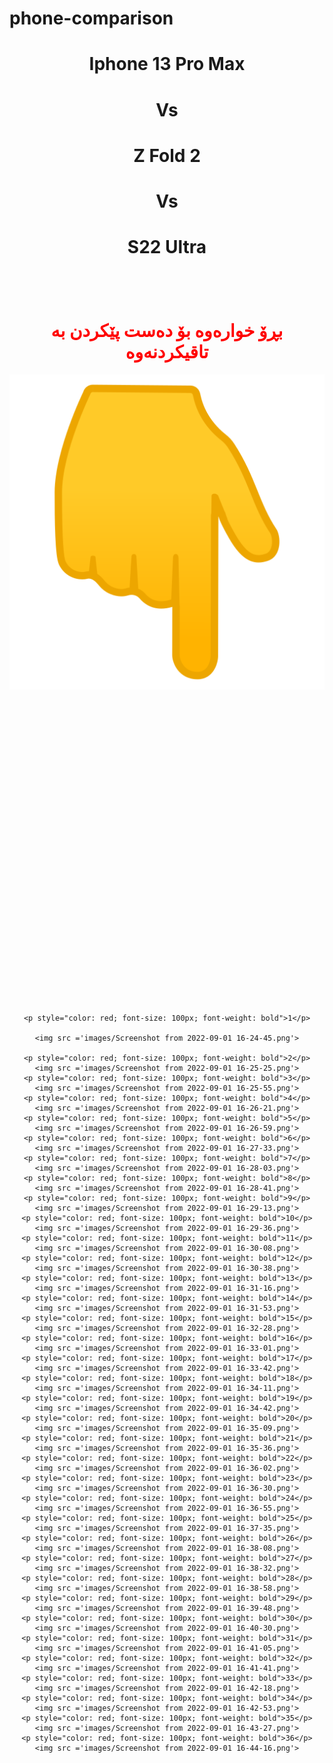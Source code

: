 # phone-comparison

  <div align="center">
    <h1>Iphone 13 Pro Max</h1>
    <h1>Vs</h1>
    <h1>Z Fold 2</h1>
    <h1>Vs</h1>
    <h1 style="margin-bottom: 100px">S22 Ultra</h1>
    <h1 style="color: red">بڕۆ خوارەوە بۆ دەست پێکردن بە تاقیکردنەوە</h1>
    <img src = 'icon/1f447.png' style="margin-bottom: 500px">


    <p style="color: red; font-size: 100px; font-weight: bold">1</p>
  
    <img src ='images/Screenshot from 2022-09-01 16-24-45.png'>
  
    <p style="color: red; font-size: 100px; font-weight: bold">2</p>
    <img src ='images/Screenshot from 2022-09-01 16-25-25.png'>
    <p style="color: red; font-size: 100px; font-weight: bold">3</p>
    <img src ='images/Screenshot from 2022-09-01 16-25-55.png'>
    <p style="color: red; font-size: 100px; font-weight: bold">4</p>
    <img src ='images/Screenshot from 2022-09-01 16-26-21.png'>
    <p style="color: red; font-size: 100px; font-weight: bold">5</p>
    <img src ='images/Screenshot from 2022-09-01 16-26-59.png'>
    <p style="color: red; font-size: 100px; font-weight: bold">6</p>
    <img src ='images/Screenshot from 2022-09-01 16-27-33.png'>
    <p style="color: red; font-size: 100px; font-weight: bold">7</p>
    <img src ='images/Screenshot from 2022-09-01 16-28-03.png'>
    <p style="color: red; font-size: 100px; font-weight: bold">8</p>
    <img src ='images/Screenshot from 2022-09-01 16-28-41.png'>
    <p style="color: red; font-size: 100px; font-weight: bold">9</p>
    <img src ='images/Screenshot from 2022-09-01 16-29-13.png'>
    <p style="color: red; font-size: 100px; font-weight: bold">10</p>
    <img src ='images/Screenshot from 2022-09-01 16-29-36.png'>
    <p style="color: red; font-size: 100px; font-weight: bold">11</p>
    <img src ='images/Screenshot from 2022-09-01 16-30-08.png'>
    <p style="color: red; font-size: 100px; font-weight: bold">12</p>
    <img src ='images/Screenshot from 2022-09-01 16-30-38.png'>
    <p style="color: red; font-size: 100px; font-weight: bold">13</p>
    <img src ='images/Screenshot from 2022-09-01 16-31-16.png'>
    <p style="color: red; font-size: 100px; font-weight: bold">14</p>
    <img src ='images/Screenshot from 2022-09-01 16-31-53.png'>
    <p style="color: red; font-size: 100px; font-weight: bold">15</p>
    <img src ='images/Screenshot from 2022-09-01 16-32-28.png'>
    <p style="color: red; font-size: 100px; font-weight: bold">16</p>
    <img src ='images/Screenshot from 2022-09-01 16-33-01.png'>
    <p style="color: red; font-size: 100px; font-weight: bold">17</p>
    <img src ='images/Screenshot from 2022-09-01 16-33-42.png'>
    <p style="color: red; font-size: 100px; font-weight: bold">18</p>
    <img src ='images/Screenshot from 2022-09-01 16-34-11.png'>
    <p style="color: red; font-size: 100px; font-weight: bold">19</p>
    <img src ='images/Screenshot from 2022-09-01 16-34-42.png'>
    <p style="color: red; font-size: 100px; font-weight: bold">20</p>
    <img src ='images/Screenshot from 2022-09-01 16-35-09.png'>
    <p style="color: red; font-size: 100px; font-weight: bold">21</p>
    <img src ='images/Screenshot from 2022-09-01 16-35-36.png'>
    <p style="color: red; font-size: 100px; font-weight: bold">22</p>
    <img src ='images/Screenshot from 2022-09-01 16-36-02.png'>
    <p style="color: red; font-size: 100px; font-weight: bold">23</p>
    <img src ='images/Screenshot from 2022-09-01 16-36-30.png'>
    <p style="color: red; font-size: 100px; font-weight: bold">24</p>
    <img src ='images/Screenshot from 2022-09-01 16-36-55.png'>
    <p style="color: red; font-size: 100px; font-weight: bold">25</p>
    <img src ='images/Screenshot from 2022-09-01 16-37-35.png'>
    <p style="color: red; font-size: 100px; font-weight: bold">26</p>
    <img src ='images/Screenshot from 2022-09-01 16-38-08.png'>
    <p style="color: red; font-size: 100px; font-weight: bold">27</p>
    <img src ='images/Screenshot from 2022-09-01 16-38-32.png'>
    <p style="color: red; font-size: 100px; font-weight: bold">28</p>
    <img src ='images/Screenshot from 2022-09-01 16-38-58.png'>
    <p style="color: red; font-size: 100px; font-weight: bold">29</p>
    <img src ='images/Screenshot from 2022-09-01 16-39-48.png'>
    <p style="color: red; font-size: 100px; font-weight: bold">30</p>
    <img src ='images/Screenshot from 2022-09-01 16-40-30.png'>
    <p style="color: red; font-size: 100px; font-weight: bold">31</p>
    <img src ='images/Screenshot from 2022-09-01 16-41-05.png'>
    <p style="color: red; font-size: 100px; font-weight: bold">32</p>
    <img src ='images/Screenshot from 2022-09-01 16-41-41.png'>
    <p style="color: red; font-size: 100px; font-weight: bold">33</p>
    <img src ='images/Screenshot from 2022-09-01 16-42-18.png'>
    <p style="color: red; font-size: 100px; font-weight: bold">34</p>
    <img src ='images/Screenshot from 2022-09-01 16-42-53.png'>
    <p style="color: red; font-size: 100px; font-weight: bold">35</p>
    <img src ='images/Screenshot from 2022-09-01 16-43-27.png'>
    <p style="color: red; font-size: 100px; font-weight: bold">36</p>
    <img src ='images/Screenshot from 2022-09-01 16-44-16.png'>
  </div>

